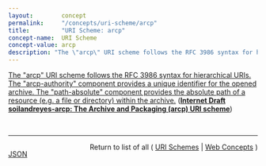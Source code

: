 ```yaml
---
layout:        concept
permalink:     "/concepts/uri-scheme/arcp"
title:         "URI Scheme: arcp"
concept-name:  URI Scheme
concept-value: arcp
description: "The \"arcp\" URI scheme follows the RFC 3986 syntax for hierarchical URIs. The \"arcp-authority\" component provides a unique identifier for the opened archive. The \"path-absolute\" component provides the absolute path of a resource (e.g. a file or directory) within the archive."
---
```


[The "arcp" URI scheme follows the RFC 3986 syntax for hierarchical URIs. The "arcp-authority" component provides a unique identifier for the opened archive. The "path-absolute" component provides the absolute path of a resource (e.g. a file or directory) within the archive.](http://tools.ietf.org/html/draft-soilandreyes-app#section-3 "Read documentation for URI Scheme &#34;arcp&#34;") (**[Internet Draft soilandreyes-arcp: The Archive and Packaging (arcp) URI scheme](/specs/IETF/I-D/soilandreyes-arcp "This specification proposes the Application and Packaging Pointer URI scheme &#34;arcp&#34;. arcp URIs can be used to consume or reference hypermedia resources bundled inside a file archive or an application package, as well as to resolve URIs for archive resources within a programmatic framework. This URI scheme provides mechanisms to generate a unique base URI to represent the root of the archive, so that relative URI references in a bundled resource can be resolved within the archive without having to extract the archive content on the local file system. An arcp URI can be used for purposes of isolation (e.g. when consuming multiple archives), security constraints (avoiding &#34;climb out&#34; from the archive), or for externally identifying sub-resources referenced by hypermedia formats.")**)

<br/>
<hr/>

<p style="float : left"><a href="./arcp.json" title="JSON representing this particular Web Concept value">JSON</a></p>
<p style="text-align: right">Return to list of all ( <a href="../uri-scheme/">URI Schemes</a> | <a href="../">Web Concepts</a> )</p>
